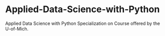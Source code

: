 # Applied-Data-Science-with-Python
Applied Data Science with Python Specialization on Course offered by the U-of-Mich.
